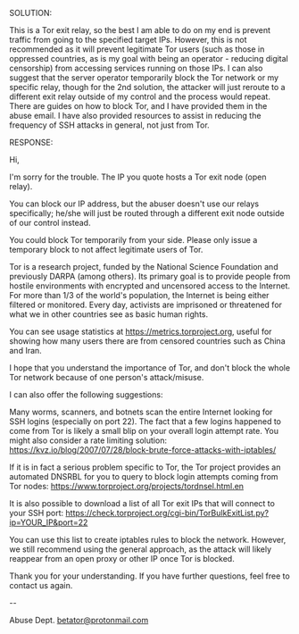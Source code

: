 SOLUTION:

This is a Tor exit relay, so the best I am able to do on my end is prevent traffic from going to the specified target IPs. However, this is not recommended as it will prevent legitimate Tor users (such as those in oppressed countries, as is my goal with being an operator - reducing digital censorship) from accessing services running on those IPs. I can also suggest that the server operator temporarily block the Tor network or my specific relay, though for the 2nd solution, the attacker will just reroute to a different exit relay outside of my control and the process would repeat. There are guides on how to block Tor, and I have provided them in the abuse email. I have also provided resources to assist in reducing the frequency of SSH attacks in general, not just from Tor.

RESPONSE:

Hi,

I'm sorry for the trouble. The IP you quote hosts a Tor exit node (open relay).

You can block our IP address, but the abuser doesn't use our relays specifically; he/she will just be routed through a different exit node outside of our control instead.

You could block Tor temporarily from your side. Please only issue a temporary block to not affect legitimate users of Tor.

Tor is a research project, funded by the National Science Foundation and previously DARPA (among others). Its primary goal is to provide people from hostile environments with encrypted and uncensored access to the Internet. For more than 1/3 of the world's population, the Internet is being either filtered or monitored. Every day, activists are imprisoned or threatened for what we in other countries see as basic human rights.

You can see usage statistics at https://metrics.torproject.org, useful for showing how many users there are from censored countries such as China and Iran.

I hope that you understand the importance of Tor, and don't block the whole Tor network because of one person's attack/misuse.

I can also offer the following suggestions:

Many worms, scanners, and botnets scan the entire Internet looking for SSH logins (especially on port 22). The fact that a few logins happened to come from Tor is likely a small blip on your overall login attempt rate. You might also consider a rate limiting solution: https://kvz.io/blog/2007/07/28/block-brute-force-attacks-with-iptables/

If it is in fact a serious problem specific to Tor, the Tor project provides an automated DNSRBL for you to query to block login attempts coming from Tor nodes: https://www.torproject.org/projects/tordnsel.html.en

It is also possible to download a list of all Tor exit IPs that will connect to your SSH port: https://check.torproject.org/cgi-bin/TorBulkExitList.py?ip=YOUR_IP&port=22

You can use this list to create iptables rules to block the network. However, we still recommend using the general approach, as the attack will likely reappear from an open proxy or other IP once Tor is blocked.

Thank you for your understanding. If you have further questions, feel free to contact us again.

--

Abuse Dept.
betator@protonmail.com

